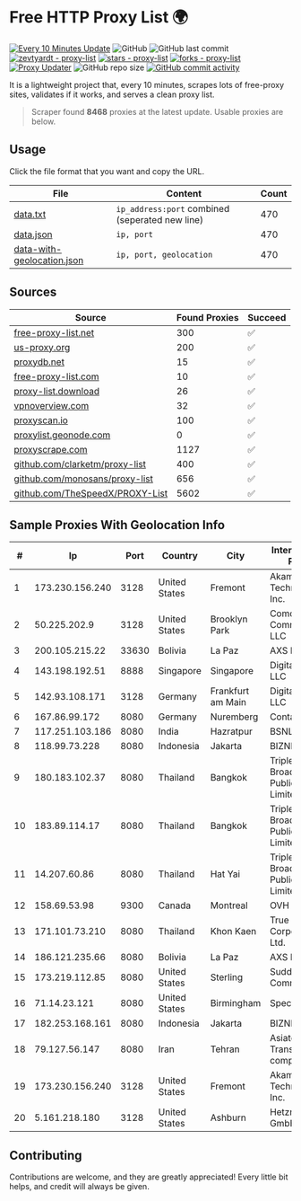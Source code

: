 
# Free HTTP Proxy List 🌍

[![Every 10 Minutes Update](https://github.com/mertguvencli/http-proxy-list/actions/workflows/main.yml/badge.svg?branch=main)](https://github.com/mertguvencli/http-proxy-list/actions/workflows/main.yml)
![GitHub](https://img.shields.io/github/license/mertguvencli/http-proxy-list)
![GitHub last commit](https://img.shields.io/github/last-commit/mertguvencli/http-proxy-list)
[![zevtyardt - proxy-list](https://img.shields.io/static/v1?label=zevtyardt&message=proxy-list&color=blue&logo=github)](https://github.com/zevtyardt/proxy-list "Go to GitHub repo")
[![stars - proxy-list](https://img.shields.io/github/stars/zevtyardt/proxy-list?style=social)](https://github.com/zevtyardt/proxy-list)
[![forks - proxy-list](https://img.shields.io/github/forks/zevtyardt/proxy-list?style=social)](https://github.com/zevtyardt/proxy-list)
[![Proxy Updater](https://github.com/zevtyardt/proxy-list/workflows/Proxy%20Updater/badge.svg)](https://github.com/zevtyardt/proxy-list/actions?query=workflow:"Proxy+Updater")
![GitHub repo size](https://img.shields.io/github/repo-size/zevtyardt/proxy-list)
[![GitHub commit activity](https://img.shields.io/github/commit-activity/m/zevtyardt/proxy-list?logo=commits)](https://github.com/zevtyardt/proxy-list/commits/main)

It is a lightweight project that, every 10 minutes, scrapes lots of free-proxy sites, validates if it works, and serves a clean proxy list.

> Scraper found **8468** proxies at the latest update. Usable proxies are below.

## Usage

Click the file format that you want and copy the URL.

|File|Content|Count|
|----|-------|-----|
|[data.txt](https://raw.githubusercontent.com/mertguvencli/http-proxy-list/main/proxy-list/data.txt)|`ip_address:port` combined (seperated new line)|470|
|[data.json](https://raw.githubusercontent.com/mertguvencli/http-proxy-list/main/proxy-list/data.json)|`ip, port`|470|
|[data-with-geolocation.json](https://raw.githubusercontent.com/mertguvencli/http-proxy-list/main/proxy-list/data-with-geolocation.json)|`ip, port, geolocation`|470|

## Sources

|Source|Found Proxies|Succeed|
|------|-------------|-------|
|[free-proxy-list.net](https://free-proxy-list.net)|300|✅|
|[us-proxy.org](https://www.us-proxy.org)|200|✅|
|[proxydb.net](http://proxydb.net)|15|✅|
|[free-proxy-list.com](https://free-proxy-list.com/?page=&port=&type%5B%5D=http&type%5B%5D=https&up_time=0&search=Search)|10|✅|
|[proxy-list.download](https://www.proxy-list.download/HTTP)|26|✅|
|[vpnoverview.com](https://vpnoverview.com/privacy/anonymous-browsing/free-proxy-servers)|32|✅|
|[proxyscan.io](https://www.proxyscan.io)|100|✅|
|[proxylist.geonode.com](https://proxylist.geonode.com/api/proxy-list?limit=300&page=1&sort_by=lastChecked&sort_type=desc&protocols=http,https)|0|✅|
|[proxyscrape.com](https://api.proxyscrape.com/v2/?request=displayproxies&protocol=http&timeout=10000&country=all&ssl=all&anonymity=all)|1127|✅|
|[github.com/clarketm/proxy-list](https://raw.githubusercontent.com/clarketm/proxy-list/master/proxy-list-raw.txt)|400|✅|
|[github.com/monosans/proxy-list](https://raw.githubusercontent.com/monosans/proxy-list/main/proxies/http.txt)|656|✅|
|[github.com/TheSpeedX/PROXY-List](https://raw.githubusercontent.com/TheSpeedX/PROXY-List/master/http.txt)|5602|✅|


## Sample Proxies With Geolocation Info

|#|Ip|Port|Country|City|Internet Service Provider|
|-|--|----|-------|----|-------------------------|
|1|173.230.156.240|3128|United States|Fremont|Akamai Technologies, Inc.|
|2|50.225.202.9|3128|United States|Brooklyn Park|Comcast Cable Communications, LLC|
|3|200.105.215.22|33630|Bolivia|La Paz|AXS Bolivia S. A.|
|4|143.198.192.51|8888|Singapore|Singapore|DigitalOcean, LLC|
|5|142.93.108.171|3128|Germany|Frankfurt am Main|DigitalOcean, LLC|
|6|167.86.99.172|8080|Germany|Nuremberg|Contabo GmbH|
|7|117.251.103.186|8080|India|Hazratpur|BSNL Internet|
|8|118.99.73.228|8080|Indonesia|Jakarta|BIZNET|
|9|180.183.102.37|8080|Thailand|Bangkok|Triple T Broadband Public Company Limited|
|10|183.89.114.17|8080|Thailand|Bangkok|Triple T Broadband Public Company Limited|
|11|14.207.60.86|8080|Thailand|Hat Yai|Triple T Broadband Public Company Limited|
|12|158.69.53.98|9300|Canada|Montreal|OVH SAS|
|13|171.101.73.210|8080|Thailand|Khon Kaen|True Internet Corporation CO. Ltd.|
|14|186.121.235.66|8080|Bolivia|La Paz|AXS Bolivia S. A.|
|15|173.219.112.85|8080|United States|Sterling|Suddenlink Communications|
|16|71.14.23.121|8080|United States|Birmingham|Spectrum|
|17|182.253.168.161|8080|Indonesia|Jakarta|BIZNET|
|18|79.127.56.147|8080|Iran|Tehran|Asiatech Data Transmission company|
|19|173.230.156.240|3128|United States|Fremont|Akamai Technologies, Inc.|
|20|5.161.218.180|3128|United States|Ashburn|Hetzner Online GmbH|



## Contributing

Contributions are welcome, and they are greatly appreciated! Every
little bit helps, and credit will always be given.

